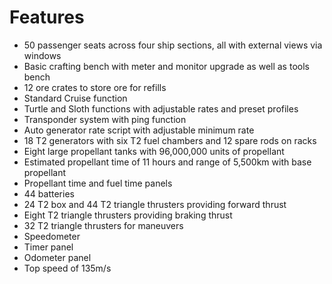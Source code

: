 # Features

- 50 passenger seats across four ship sections, all with external views via windows
- Basic crafting bench with meter and monitor upgrade as well as tools bench
- 12 ore crates to store ore for refills
- Standard Cruise function
- Turtle and Sloth functions with adjustable rates and preset profiles
- Transponder system with ping function
- Auto generator rate script with adjustable minimum rate
- 18 T2 generators with six T2 fuel chambers and 12 spare rods on racks
- Eight large propellant tanks with 96,000,000 units of propellant
- Estimated propellant time of 11 hours and range of 5,500km with base propellant
- Propellant time and fuel time panels
- 44 batteries
- 24 T2 box and 44 T2 triangle thrusters providing forward thrust
- Eight T2 triangle thrusters providing braking thrust
- 32 T2 triangle thrusters for maneuvers
- Speedometer
- Timer panel
- Odometer panel
- Top speed of 135m/s
